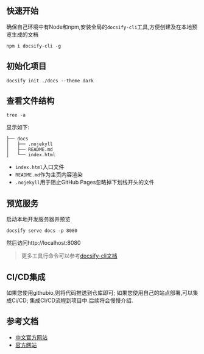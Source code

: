
## 快速开始
确保自己环境中有Node和npm,安装全局的`docsify-cli`工具,方便创建及在本地预览生成的文档
```shell
npm i docsify-cli -g
```

## 初始化项目
```shell
docsify init ./docs --theme dark
```

## 查看文件结构
```shell
tree -a
```
显示如下:
```shell
├── docs
│   ├── .nojekyll
│   ├── README.md
│   └── index.html
```
- `index.html`入口文件
- `README.md`作为主页内容渲染
- `.nojekyll`用于阻止GitHub Pages忽略掉下划线开头的文件

## 预览服务
启动本地开发服务器并预览

```shell
docsify serve docs -p 8080
```
然后访问http://localhost:8080

> 更多工具行命令可以参考[docsify-cli文档](https://github.com/docsifyjs/docsify-cli)


## CI/CD集成
如果您使用githubio,则将代码推送到仓库即可;
如果您使用自己的站点部署,可以集成Ci/CD;
集成CI/CD流程到项目中.后续将会慢慢介绍.

## 参考文档

* [中文官方网站](https://docsify.js.org/#/zh-cn/)
* [官方网站](https://docsify.js.org/#/)